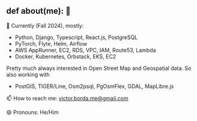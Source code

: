 ## def about(me): 👋

🔭 Currently (Fall 2024), mostly:
- Python, Django, Typescript, React.js, PostgreSQL
- PyTorch, Flyte, Helm, Airflow
- AWS AppRunner, EC2, RDS, VPC, IAM, Route53, Lambda
- Docker, Kubernetes, Orbstack, EKS, EC2

Pretty much always interested in Open Street Map and Geospatial data. So also working with
- PostGIS, TIGER/Line, Osm2psql, PgOsmFlex, GDAL, MapLibre.js


📫 How to reach me: victor.borda.me@gmail.com

😄 Pronouns: He/Him
